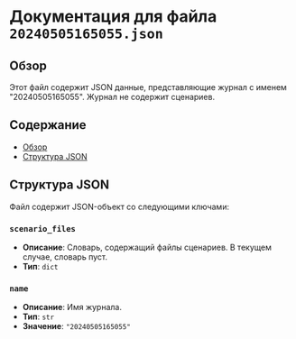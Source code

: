 # Документация для файла `20240505165055.json`

## Обзор

Этот файл содержит JSON данные, представляющие журнал с именем "20240505165055". Журнал не содержит сценариев.

## Содержание

- [Обзор](#обзор)
- [Структура JSON](#структура-json)

## Структура JSON

Файл содержит JSON-объект со следующими ключами:

### `scenario_files`

- **Описание**: Словарь, содержащий файлы сценариев. В текущем случае, словарь пуст.
- **Тип**: `dict`

### `name`

- **Описание**: Имя журнала.
- **Тип**: `str`
- **Значение**: `"20240505165055"`